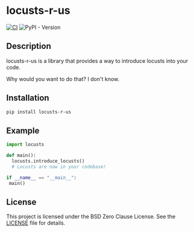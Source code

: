 # locusts-r-us

[![CI](https://github.com/locusts-r-us/locusts/actions/workflows/python.yml/badge.svg)](https://github.com/locusts-r-us/locusts/actions/workflows/python.yml)
![PyPI - Version](https://img.shields.io/pypi/v/locusts-r-us)

## Description

locusts-r-us is a library that provides a way to introduce locusts into your code.

Why would you want to do that? I don't know.

## Installation

```sh
pip install locusts-r-us
```

## Example

```python
import locusts

def main():
  locusts.introduce_locusts()
  # Locusts are now in your codebase!

if __name__ == "__main__":
 main()
```

## License

This project is licensed under the BSD Zero Clause License. See the [LICENSE](../LICENSE) file for details.
